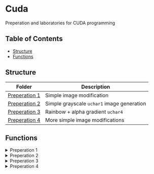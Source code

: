 # Cuda

Preperation and laboratories for CUDA programming

## Table of Contents

- [Structure](#Structure)
- [Functions](#Functions)


## Structure

| Folder                                                                    | Description                                |
|---------------------------------------------------------------------------|--------------------------------------------|
| [Preperation 1](https://github.com/Dexerity/cuda/blob/master/Prep/prep1/) | Simple image modification                  |
| [Preperation 2](https://github.com/Dexerity/cuda/blob/master/Prep/prep2/) | Simple grayscale `uchar1` image generation |
| [Preperation 3](https://github.com/Dexerity/cuda/blob/master/Prep/prep3/) | Rainbow + alpha gradient `uchar4`               |
| [Preperation 4](https://github.com/Dexerity/cuda/blob/master/Prep/prep4/) | More simple image modifications |


## Functions


<details closed><summary>Preperation 1</summary>

| Function                                                                          | Description                                                                                                           |
| --------------------------------------------------------------------------------- | --------------------------------------------------------------------------------------------------------------------- |
| `__global__ void kernel_grayscaleCenter(CudaPic t_colorPic, CudaPic t_grayPic)`   | Converts a color image to grayscale with a central square region using weighted averaging of color channels.          |
| `__global__ void kernel_halveRGB(CudaPic t_colorPic, CudaPic t_darkPic)`          | Reduces the brightness of a color image by halving the RGB values in a circular region around the image center.       |
| `__global__ void kernel_multRGB(CudaPic t_colorPic, CudaPic t_multPic)`           | Doubles the RGB values of a color image, capping at 255, for each pixel.                                              |
| `void cuda_grayscaleCenter(CudaPic t_colorPic, CudaPic t_grayPic)`                | Host function to convert a color image to grayscale with a central region using CUDA.                                 |
| `void cuda_halveRGB(CudaPic t_colorPic, CudaPic t_darkPic)`                       | Host function to reduce the brightness of a color image by halving the RGB values in a circular region using CUDA.    |
| `void cuda_multRGB(CudaPic t_colorPic, CudaPic t_multPic)`                        | Host function to double the RGB values of a color image, capping at 255, using CUDA.                                  |

</details>

<details closed><summary>Preperation 2</summary>

| Function                                                          | Description                                                                           |
| ----------------------------------------------------------------- | ------------------------------------------------------------------------------------- |
| `__global__ void kernel_clear(CudaPic l_cv_in_pic)`               | Clears the image data by setting all pixel values to 0.                               |
| `__global__ void kernel_BW_gradientCircle(CudaPic l_cv_in_pic)`   | Generates a black and white gradient circle centered in the image.                    |
| `__global__ void kernel_BW_gradientHor(CudaPic l_cv_in_pic)`      | Generates a horizontal black and white gradient across the image.                     |
| `__global__ void kernel_BW_gradientVer(CudaPic l_cv_in_pic)`      | Generates a vertical black and white gradient across the image.                       |
| `__global__ void kernel_checkerboard(CudaPic l_cv_in_pic)`        | Creates a black and white checkerboard pattern across the image.                      |
| `void cuda_clear(CudaPic l_cv_in_pic)`                            | Host function to clear the image using CUDA.                                          |
| `void cuda_BW_gradientCircle(CudaPic l_cv_in_pic)`                | Host function to apply a black and white gradient circle using CUDA.                  |
| `void cuda_BW_gradientHor(CudaPic l_cv_in_pic)`                   | Host function to apply a horizontal black and white gradient using CUDA.              |
| `void cuda_BW_gradientVer(CudaPic l_cv_in_pic)`                   | Host function to apply a vertical black and white gradient using CUDA.                |
| `void cuda_checkerboard(CudaPic l_cv_in_pic)`                     | Host function to create a black and white checkerboard pattern using CUDA.            |

</details>

<details closed><summary>Preperation 3</summary>

| Function                                                                          | Description                                                                                                           |
| --------------------------------------------------------------------------------- | --------------------------------------------------------------------------------------------------------------------- |
| `__global__ void kernel_clear(CudaPic l_cv_in_pic)`                               | Clears an image by setting all pixel values to 0. Each thread handles one pixel of the image.                         |
| `__global__ void kernel_rainbowGradient(CudaPic l_cv_in_pic)`                     | Applies a rainbow gradient to an image. Each thread handles one pixel of the image.                                   |
| `void cuda_clear(CudaPic l_cv_in_pic)`                                            | Host function that launches the `kernel_clear` CUDA kernel to clear an image.                                         |
| `void cuda_rainbowGradient(CudaPic l_cv_in_pic)`                                  | Host function that launches the `kernel_rainbowGradient` CUDA kernel to apply a rainbow gradient to an image.         |

</details>

<details closed><summary>Preperation 4</summary>

| Function                                                                          | Description                                                                                                           |
| --------------------------------------------------------------------------------- | --------------------------------------------------------------------------------------------------------------------- |
| `__global__ void kernel_flip(CudaPic inPic, CudaPic outPic, int dir)`             | Flips an image horizontally or vertically based on the `dir` parameter. Each thread handles one pixel of the image.   |
| `__global__ void kernel_color_remove(CudaPic inPic, CudaPic outPic, uchar3 color, double amount)` | Removes a certain amount of a specific color from an image. Each thread handles one pixel of the image. |
| `void cuda_flip(CudaPic inPic, CudaPic outPic, int dir)`                          | Host function that launches the `kernel_flip` CUDA kernel to flip an image horizontally or vertically.                |
| `void cuda_color_remove(CudaPic inPic, CudaPic outPic, uchar3 color, double amount)` | Host function that launches the `kernel_color_remove` CUDA kernel to remove a certain amount of a specific color from an image. |
</details>
